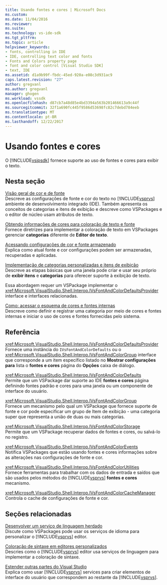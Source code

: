 ```yaml
---
title: Usando fontes e cores | Microsoft Docs
ms.custom: 
ms.date: 11/04/2016
ms.reviewer: 
ms.suite: 
ms.technology: vs-ide-sdk
ms.tgt_pltfrm: 
ms.topic: article
helpviewer_keywords:
- fonts, controlling in IDE
- IDE, controlling text color and fonts
- Fonts and Colors property page
- font and color control [Visual Studio SDK]
- text, IDE
ms.assetid: d1a9b99f-fbdc-45ed-920a-e08c3d931ac9
caps.latest.revision: "27"
author: gregvanl
ms.author: gregvanl
manager: ghogen
ms.workload: vssdk
ms.openlocfilehash: d87cb7a48d85e4bd3394a563b201466613a9c44f
ms.sourcegitcommit: 32f1a690fc445f9586d53698fc82c7debd784eeb
ms.translationtype: MT
ms.contentlocale: pt-BR
ms.lasthandoff: 12/22/2017
---
```

# <a name="using-fonts-and-colors"></a>Usando fontes e cores
O [!INCLUDE[vsipsdk](../extensibility/includes/vsipsdk_md.md)] fornece suporte ao uso de fontes e cores para exibir o texto.  
  
## <a name="in-this-section"></a>Nesta seção  
 [Visão geral de cor e de fonte](../extensibility/font-and-color-overview.md)  
 Descreve as configurações de fonte e cor do texto no [!INCLUDE[vsprvs](../code-quality/includes/vsprvs_md.md)] ambiente de desenvolvimento integrado (IDE). Também apresenta os conceitos de categorias e itens de exibição e descreve como VSPackages e o editor de núcleo usam atributos de texto.  
  
 [Obtendo informações de cores para coloração de texto e fonte](../extensibility/getting-font-and-color-information-for-text-colorization.md)  
 Fornece diretrizes para implementar a coloração de texto em VSPackages gerenciar **categorias** diferente de **Editor de texto**.  
  
 [Acessando configurações de cor e fonte armazenado](../extensibility/accessing-stored-font-and-color-settings.md)  
 Explica como atual fonte e cor configurações podem ser armazenadas, recuperadas e aplicadas.  
  
 [Implementação de categorias personalizadas e itens de exibição](../extensibility/implementing-custom-categories-and-display-items.md)  
 Descreve as etapas básicas que uma janela pode criar e usar seu próprio de **exibir itens** e **categorias** para oferecer suporte à exibição de texto.  
  
 Essa abordagem requer um VSPackage implementar o <xref:Microsoft.VisualStudio.Shell.Interop.IVsFontAndColorDefaultsProvider> interface e interfaces relacionadas.  
  
 [Como: acessar o esquema de cores e fontes internas](../extensibility/how-to-access-the-built-in-fonts-and-color-scheme.md)  
 Descreve como definir e registrar uma categoria por meio de cores e fontes internas e iniciar o uso de cores e fontes fornecidas pelo sistema.  
  
## <a name="reference"></a>Referência  
 <xref:Microsoft.VisualStudio.Shell.Interop.IVsFontAndColorDefaultsProvider>  
 Fornece uma instância do `IVsFontAndColorDefaults` ou o <xref:Microsoft.VisualStudio.Shell.Interop.IVsFontAndColorGroup> interface que corresponde a um item específico listado no **Mostrar configurações para** lista o **fontes e cores** página do **Opções** caixa de diálogo.  
  
 <xref:Microsoft.VisualStudio.Shell.Interop.IVsFontAndColorDefaults>  
 Permite que um VSPackage dar suporte ao IDE **fontes e cores** página definindo fontes padrão e cores para uma janela ou um componente de interface do usuário.  
  
 <xref:Microsoft.VisualStudio.Shell.Interop.IVsFontAndColorGroup>  
 Fornece um mecanismo pelo qual um VSPackage que fornece suporte de fonte e cor pode especificar um grupo de Item de exibição - uma categoria super que representa a união de duas ou mais categorias.  
  
 <xref:Microsoft.VisualStudio.Shell.Interop.IVsFontAndColorStorage>  
 Permite que um VSPackage recuperar dados de fontes e cores, ou salvá-lo no registro.  
  
 <xref:Microsoft.VisualStudio.Shell.Interop.IVsFontAndColorEvents>  
 Notifica VSPackages que estão usando fontes e cores informações sobre as alterações nas configurações de fonte e cor.  
  
 <xref:Microsoft.VisualStudio.Shell.Interop.IVsFontAndColorUtilities>  
 Fornece ferramentas para trabalhar com os dados de entrada e saídos que são usados pelos métodos do [!INCLUDE[vsprvs](../code-quality/includes/vsprvs_md.md)] **fontes e cores** mecanismo.  
  
 <xref:Microsoft.VisualStudio.Shell.Interop.IVsFontAndColorCacheManager>  
 Controla o cache de configurações de fonte e cor.  
  
## <a name="related-sections"></a>Seções relacionadas  
 [Desenvolver um serviço de linguagem herdado](../extensibility/internals/developing-a-legacy-language-service.md)  
 Discute como VSPackages pode usar os serviços de idioma para personalizar o [!INCLUDE[vsprvs](../code-quality/includes/vsprvs_md.md)] editor.  
  
 [Coloração de sintaxe em editores personalizados](../extensibility/syntax-coloring-in-custom-editors.md)  
 Descries como o [!INCLUDE[vsprvs](../code-quality/includes/vsprvs_md.md)] editor usa serviços de linguagem para implementar a coloração de sintaxe.  
  
 [Estender outras partes do Visual Studio](../extensibility/extending-other-parts-of-visual-studio.md)  
 Explica como usar [!INCLUDE[vsprvs](../code-quality/includes/vsprvs_md.md)] services para criar elementos de interface do usuário que correspondem ao restante da [!INCLUDE[vsprvs](../code-quality/includes/vsprvs_md.md)].